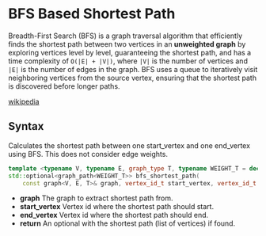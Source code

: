 # BFS Based Shortest Path

Breadth-First Search (BFS) is a graph traversal algorithm that efficiently finds the shortest
path between two vertices in an **unweighted graph** by exploring vertices level by level,
guaranteeing the shortest path, and has a time complexity of `O(|E| + |V|)`,
where `|V|` is the number of vertices and `|E|` is the number of edges in the graph.
BFS uses a queue to iteratively visit neighboring vertices from the source
vertex, ensuring that the shortest path is discovered before longer paths.

[wikipedia](https://en.wikipedia.org/wiki/Breadth-first_search)

## Syntax

Calculates the shortest path between one start_vertex and one
end_vertex using BFS. This does not consider edge weights.

```cpp
template <typename V, typename E, graph_type T, typename WEIGHT_T = decltype(get_weight(std::declval<E>()))>
std::optional<graph_path<WEIGHT_T>> bfs_shortest_path(
    const graph<V, E, T>& graph, vertex_id_t start_vertex, vertex_id_t end_vertex);
```

- **graph** The graph to extract shortest path from.
- **start_vertex** Vertex id where the shortest path should start.
- **end_vertex** Vertex id where the shortest path should end.
- **return** An optional with the shortest path (list of vertices) if found.
